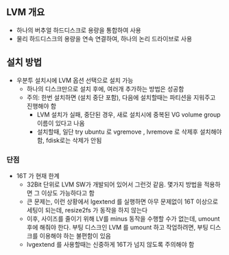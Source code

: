 ## LVM 개요
- 하나의 버추얼 하드디스크로 용량을 통합하여 사용
- 물리 하드디스크의 용량을 연속 연결하여, 하나의 논리 드라이브로 사용

## 설치 방법
- 우분투 설치시에 LVM 옵션 선택으로 설치 가능
  - 하나의 디스크만으로 설치 후에, 여러개 추가하는 방법은 성공함
  - 주의: 한번 설치하면 (설치 중단 포함), 다음에 설치할때는 파티션을 지워주고 진행해야 함
    - LVM 설치가 실패, 중단된 경우, 새로 설치시에 중복된 VG volume group 이름이 있다고 나옴 
    - 설치할때, 일단 try ubuntu 로 vgremove , lvremove 로 삭제후 설치해야함, fdisk로는 삭제가 안됨
    
### 단점
- 16T 가 현재 한계
  - 32Bit 단위로 LVM SW가 개발되어 있어서 그런것 같음. 몇가지 방법을 적용하면 그 이상도 가능하다고 함
  - 큰 문제는, 이런 상황에서 lgextend 를 실행하면 아무 문제없이 16T 이상으로 세팅이 되는데, resize2fs 가 동작을 하지 않는다
  - 이후, 사이즈를 줄이기 위해 LV를 minus 동작을 수행할 수가 없는데, umount 후에 해줘야 한다. 부팅 디스크인 LVM 를 umount 하고 작업하려면, 부팅 디스크를 이용해야 하는 불편함이 있음
  - lvgextend 를 사용할때는 신중하게 16T가 넘지 않도록 주의해야 함

